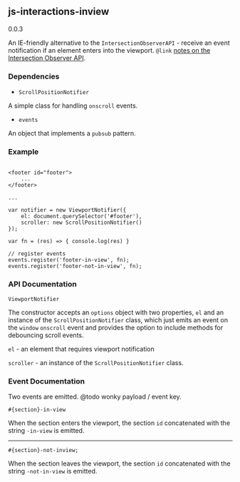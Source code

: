 ## js-interactions-inview

0.0.3

An IE-friendly alternative to the `IntersectionObserverAPI` - receive an event notification if an element enters into the viewport.  `@link` [notes on the Intersection Observer API](https://gist.github.com/matthewstokeley/261c98f7279fc3f0dafa56195be59f7d).

### Dependencies

- `ScrollPositionNotifier`

A simple class for handling `onscroll` events.

- `events`

An object that implements a `pubsub` pattern. 

### Example

```

<footer id="footer">
    ...
</footer>

...

var notifier = new ViewportNotifier({
    el: document.querySelector('#footer'),
    scroller: new ScrollPositionNotifier()
});

var fn = (res) => { console.log(res) }

// register events
events.register('footer-in-view', fn);
events.register('footer-not-in-view', fn);

```


### API Documentation

```
ViewportNotifier
```

The constructor accepts an `options` object with two properties, `el` and an instance of the `ScrollPositionNotifier` class, which just emits an event on the `window` `onscroll` event and provides the option to include methods for debouncing scroll events. 


`el` - an element that requires viewport notification

`scroller` - an instance of the `ScrollPositionNotifier` class. 


### Event Documentation

Two events are emitted. @todo wonky payload / event key.

```
#{section}-in-view
```

When the section enters the viewport, the section `id` concatenated with the string `-in-view` is emitted.

---


```
#{section}-not-inview;
```

When the section leaves the viewport, the section `id` concatenated with the string `-not-in-view` is emitted.


